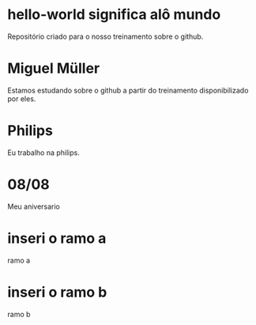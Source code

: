 # hello-world significa alô mundo
Repositório criado para o nosso treinamento sobre o github.
# Miguel Müller
Estamos estudando sobre o github a partir do treinamento disponibilizado por eles.
# Philips
Eu trabalho na philips.
# 08/08
Meu aniversario
# inseri o ramo a
ramo a
# inseri o ramo b
ramo b
